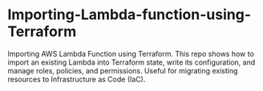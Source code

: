 # Importing-Lambda-function-using-Terraform
Importing AWS Lambda Function using Terraform. This repo shows how to import an existing Lambda into Terraform state, write its configuration, and manage roles, policies, and permissions. Useful for migrating existing resources to Infrastructure as Code (IaC).
